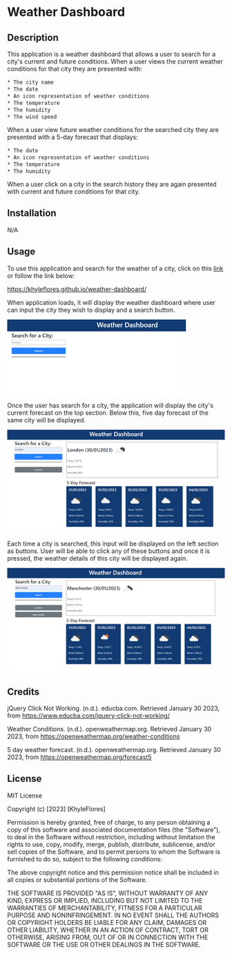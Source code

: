 # Weather Dashboard

## Description 
This application is a weather dashboard that allows a user to search for a city's current and future conditions. When a user views the current weather conditions for that city they are presented with:

    * The city name
    * The date
    * An icon representation of weather conditions
    * The temperature
    * The humidity
    * The wind speed
When a user view future weather conditions for the searched city they are presented with a 5-day forecast that displays:

    * The date
    * An icon representation of weather conditions
    * The temperature
    * The humidity
When a user click on a city in the search history they are again presented with current and future conditions for that city.

## Installation

N/A

## Usage
To use this application and search for the weather of a city, click on this [link](https://khyleflores.github.io/weather-dashboard/ "Weather Dashboard") or follow the link below:

https://khyleflores.github.io/weather-dashboard/ 

When application loads, it will display the weather dashboard where user can input the city they wish to display and a search button. 

![Weather Dashboard screenshot](/assets/screenshots/screenshot1.png)

Once the user has search for a city, the application will display the city's current forecast on the top section. Below this, five day forecast of the same city will be displayed. 

![Weather Dashboard screenshot](/assets/screenshots/screenshot2.png)

Each time a city is searched, this input will be displayed on the left section as buttons. User will be able to click any of these buttons and once it is pressed, the weather details of this city will be displayed again. 

![Weather Dashboard screenshot](/assets/screenshots/screenshot3.png)

## Credits

jQuery Click Not Working. (n.d.). educba.com. Retrieved January 30 2023, from https://www.educba.com/jquery-click-not-working/

Weather Conditions. (n.d.). openweathermap.org. Retrieved January 30 2023, from https://openweathermap.org/weather-conditions

5 day weather forecast. (n.d.). openweathermap.org. Retrieved January 30 2023, from https://openweathermap.org/forecast5


## License

MIT License

Copyright (c) [2023] [KhyleFlores]

Permission is hereby granted, free of charge, to any person obtaining a copy
of this software and associated documentation files (the "Software"), to deal
in the Software without restriction, including without limitation the rights
to use, copy, modify, merge, publish, distribute, sublicense, and/or sell
copies of the Software, and to permit persons to whom the Software is
furnished to do so, subject to the following conditions:

The above copyright notice and this permission notice shall be included in all
copies or substantial portions of the Software.

THE SOFTWARE IS PROVIDED "AS IS", WITHOUT WARRANTY OF ANY KIND, EXPRESS OR
IMPLIED, INCLUDING BUT NOT LIMITED TO THE WARRANTIES OF MERCHANTABILITY,
FITNESS FOR A PARTICULAR PURPOSE AND NONINFRINGEMENT. IN NO EVENT SHALL THE
AUTHORS OR COPYRIGHT HOLDERS BE LIABLE FOR ANY CLAIM, DAMAGES OR OTHER
LIABILITY, WHETHER IN AN ACTION OF CONTRACT, TORT OR OTHERWISE, ARISING FROM,
OUT OF OR IN CONNECTION WITH THE SOFTWARE OR THE USE OR OTHER DEALINGS IN THE
SOFTWARE.



